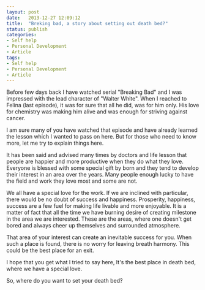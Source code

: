 ```yaml
---
layout: post
date:   2013-12-27 12:09:12
title:  "Breking bad, a story about setting out death bed?"
status: publish
categories:
- Self help
- Personal Development
- Article
tags:
- Self help
- Personal Development
- Article
---
```


Before few days back I have watched serial "Breaking Bad" and I was impressed with the lead character of "Walter White". When I reached to Felina (last episode), it was for sure that all he did, was for him only. His love for chemistry was making him alive and was enough for striving against cancer.

I am sure many of you have watched that episode and have already learned the lesson which I wanted to pass on here. But for those who need to know more, let me try to explain things here.

It has been said and advised many times by doctors and life lesson that people are happier and more productive when they do what they love. Everyone is blessed with some special gift by born and they tend to develop their interest in an area over the years. Many people enough lucky to have the field and work they love most and some are not.

We all have a special love for the work. If we are inclined with particular, there would be no doubt of success and happiness. Prosperity, happiness, success are a few fuel for making life livable and more enjoyable. It is a matter of fact that all the time we have burning desire of creating milestone in the area we are interested. These are the areas, where one doesn't get bored and always cheer up themselves and surrounded atmosphere.

That area of your interest can create an inevitable success for you. When such a place is found, there is no worry for leaving breath harmony. This could be the best place for an exit.

I hope that you get what I tried to say here, It's the best place in death bed, where we have a special love.

So, where do you want to set your death bed?
